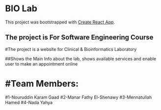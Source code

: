 # BIO Lab

This project was bootstrapped with [Create React App](https://github.com/facebook/create-react-app).

## The project is For Software Engineering Course

#The project is a website for Clinical & Bioinformatics Laboratory 

##Shows the Main Info about the lab, shows available services and enable user to make an appointment online

#  #Team Members:
#1-Nouruddin Karam Gaad
#2-Manar Fathy El-Shenawy
#3-Mennatullah Hamed
#4-Nada Yahya
 



